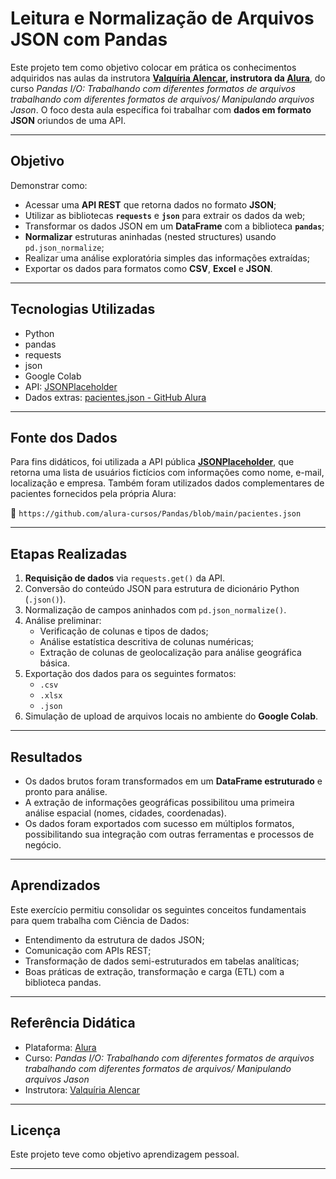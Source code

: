 # Leitura e Normalização de Arquivos JSON com Pandas

Este projeto tem como objetivo colocar em prática os conhecimentos adquiridos nas aulas da instrutora **[Valquíria Alencar](https://github.com/vqrca), instrutora da [Alura](https://www.alura.com.br/)**, do curso  *Pandas I/O: Trabalhando com diferentes formatos de arquivos trabalhando com diferentes formatos de arquivos/ Manipulando arquivos Jason*. O foco desta aula específica foi trabalhar com **dados em formato JSON** oriundos de uma API.

---

## Objetivo

Demonstrar como:

- Acessar uma **API REST** que retorna dados no formato **JSON**;
- Utilizar as bibliotecas **`requests`** e **`json`** para extrair os dados da web;
- Transformar os dados JSON em um **DataFrame** com a biblioteca **`pandas`**;
- **Normalizar** estruturas aninhadas (nested structures) usando `pd.json_normalize`;
- Realizar uma análise exploratória simples das informações extraídas;
- Exportar os dados para formatos como **CSV**, **Excel** e **JSON**.

---

## Tecnologias Utilizadas

- Python 
- pandas
- requests
- json
- Google Colab 
- API: [JSONPlaceholder](https://jsonplaceholder.typicode.com/users)
- Dados extras: [pacientes.json - GitHub Alura](https://github.com/alura-cursos/Pandas/blob/main/pacientes.json)

---

## Fonte dos Dados

Para fins didáticos, foi utilizada a API pública **[JSONPlaceholder](https://jsonplaceholder.typicode.com/users)**, que retorna uma lista de usuários fictícios com informações como nome, e-mail, localização e empresa. Também foram utilizados dados complementares de pacientes fornecidos pela própria Alura:

📎 `https://github.com/alura-cursos/Pandas/blob/main/pacientes.json`

---

## Etapas Realizadas

1. **Requisição de dados** via `requests.get()` da API.
2. Conversão do conteúdo JSON para estrutura de dicionário Python (`.json()`).
3. Normalização de campos aninhados com `pd.json_normalize()`.
4. Análise preliminar:
   - Verificação de colunas e tipos de dados;
   - Análise estatística descritiva de colunas numéricas;
   - Extração de colunas de geolocalização para análise geográfica básica.
5. Exportação dos dados para os seguintes formatos:
   - `.csv`
   - `.xlsx`
   - `.json`
6. Simulação de upload de arquivos locais no ambiente do **Google Colab**.

---

## Resultados

- Os dados brutos foram transformados em um **DataFrame estruturado** e pronto para análise.
- A extração de informações geográficas possibilitou uma primeira análise espacial (nomes, cidades, coordenadas).
- Os dados foram exportados com sucesso em múltiplos formatos, possibilitando sua integração com outras ferramentas e processos de negócio.

---

## Aprendizados

Este exercício permitiu consolidar os seguintes conceitos fundamentais para quem trabalha com Ciência de Dados:

- Entendimento da estrutura de dados JSON;
- Comunicação com APIs REST;
- Transformação de dados semi-estruturados em tabelas analíticas;
- Boas práticas de extração, transformação e carga (ETL) com a biblioteca pandas.

---

## Referência Didática

- Plataforma: [Alura](https://www.alura.com.br)
- Curso: *Pandas I/O: Trabalhando com diferentes formatos de arquivos trabalhando com diferentes formatos de arquivos/ Manipulando arquivos Jason*
- Instrutora: [Valquíria Alencar](https://github.com/vqrca)
---

## Licença

Este projeto teve como objetivo aprendizagem pessoal.

---
